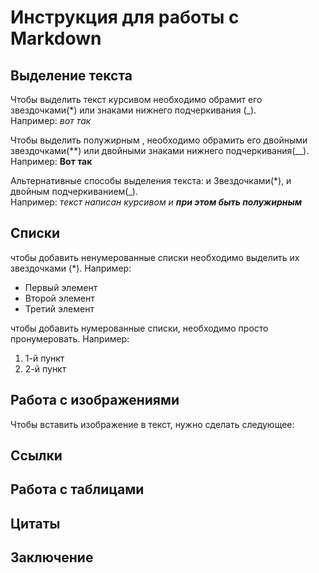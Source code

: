 # Инструкция для работы с Markdown

## Выделение текста

Чтобы выделить текст курсивом необходимо обрамит его звездочками(*) или знаками нижнего подчеркивания (_).<br/> Например: *вот так*

Чтобы выделить полужирным , необходимо обрамить его двойными звездочками(**) или двойными знаками нижнего подчеркивания(__).<br/> Например: **Вот так**

Альтернативные способы выделения текста: и Звездочками(*), и двойным подчеркиванием(_).<br/> Например: _текст написан курсивом и **при этом быть полужирным**_  
## Списки

чтобы добавить ненумерованные списки необходимо выделить их звездочками (*). Например: 
* Первый элемент
* Второй элемент
* Третий элемент

чтобы добавить нумерованные списки, необходимо просто пронумеровать. Например: 
1. 1-й пункт
2. 2-й пункт
## Работа с изображениями
Чтобы вставить изображение в текст, нужно сделать следующее:

## Ссылки

## Работа с таблицами

## Цитаты

## Заключение       